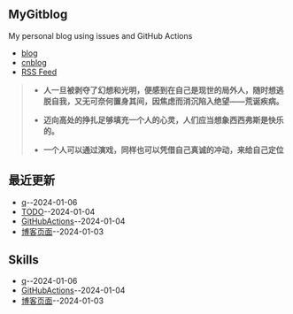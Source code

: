 ## MyGitblog
My personal blog using issues and GitHub Actions
- [blog](https://dululu-github-io.vercel.app/zh-cn)
- [cnblog](https://www.cnblogs.com/asn321/)
- [RSS Feed](https://raw.githubusercontent.com/dululu/notes/master/feed.xml)

> - **人一旦被剥夺了幻想和光明，便感到在自己是现世的局外人，随时想逃脱自我，又无可奈何置身其间，因焦虑而消沉陷入绝望——荒诞疾病。**
> 
> - **迈向高处的挣扎足够填充一个人的心灵，人们应当想象西西弗斯是快乐的。**
>
> - **一个人可以通过演戏，同样也可以凭借自己真诚的冲动，来给自己定位**

## 最近更新
- [q](https://github.com/dululu/notes/issues/5)--2024-01-06
- [TODO](https://github.com/dululu/notes/issues/3)--2024-01-04
- [GitHubActions](https://github.com/dululu/notes/issues/2)--2024-01-04
- [博客页面](https://github.com/dululu/notes/issues/1)--2024-01-03
## Skills
- [q](https://github.com/dululu/notes/issues/5)--2024-01-06
- [GitHubActions](https://github.com/dululu/notes/issues/2)--2024-01-04
- [博客页面](https://github.com/dululu/notes/issues/1)--2024-01-03
